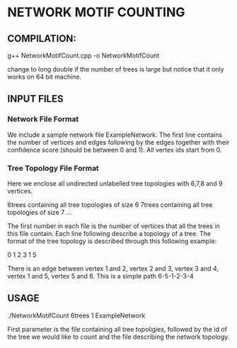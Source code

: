 # NETWORK MOTIF COUNTING

## COMPILATION:

g++ NetworkMotifCount.cpp -o NetworkMotifCount

change to long double if the number of trees is large but notice that it only works on 64 bit machine.

## INPUT FILES
### Network File Format 

We include a sample network file ExampleNetwork. The first line contains the number of vertices and edges following by the edges together with their confidence score (should be between 0 and 1). All vertex ids start from 0.

### Tree Topology File Format 

Here we enclose all undirected unlabelled tree topologies with 6,7,8 and 9 vertices.

6trees containing all tree topologies of size 6 
7trees containing all tree topologies of size 7
...

The first number in each file is the number of vertices that all the trees in this file contain. Each line following describe a topology of a tree. The format of the tree topology is described through this following example:

0 1 2 3 1 5

There is an edge between vertex 1 and 2, vertex 2 and 3, vertex 3 and 4, vertex 1 and 5, vertex 5 and 6. This is a simple path 6-5-1-2-3-4

## USAGE

./NetworkMotifCount 6trees 1 ExampleNetwork

First parameter is the file containing all tree topoligies, followed by the id of the tree we would like to count and the file describing the network topology.
